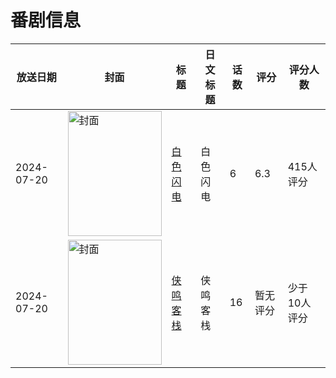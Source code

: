 # 番剧信息

|放送日期|封面|标题|日文标题|话数|评分|评分人数|
|---|---|---|---|---|---|---|
|2024-07-20|<img src="https://lain.bgm.tv/pic/cover/c/bc/85/346429_0LqH5.jpg" alt="封面" style="width:150px;height:200px;object-fit:cover;">|[白色闪电](https://bangumi.tv/subject/346429)|白色闪电|6|6.3|415人评分|
|2024-07-20|<img src="https://lain.bgm.tv/pic/cover/c/e9/ed/312346_2mwbs.jpg" alt="封面" style="width:150px;height:200px;object-fit:cover;">|[侠鸣客栈](https://bangumi.tv/subject/312346)|侠鸣客栈|16|暂无评分|少于10人评分|
